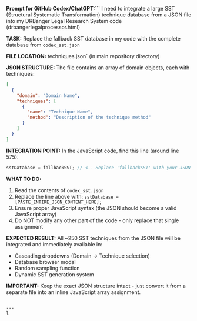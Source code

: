 **Prompt for GitHub Codex/ChatGPT:**```
I need to integrate a large SST (Structural Systematic Transformation) technique database from a JSON file into my DRBanger Legal Research System code (drbangerlegalprocessor.html)

**TASK:** Replace the fallback SST database in my code with the complete database from `codex_sst.json`

**FILE LOCATION:** techniques.json` (in main repository directory)

**JSON STRUCTURE:** The file contains an array of domain objects, each with techniques:
```json
[
  {
    "domain": "Domain Name",
    "techniques": [
      {
        "name": "Technique Name", 
        "method": "Description of the technique method"
      }
    ]
  }
]
```

**INTEGRATION POINT:** In the JavaScript code, find this line (around line 575):
```javascript
sstDatabase = fallbackSST; // <-- Replace 'fallbackSST' with your JSON array
```

**WHAT TO DO:**
1. Read the contents of `codex_sst.json`
2. Replace the line above with: `sstDatabase = [PASTE_ENTIRE_JSON_CONTENT_HERE];`
3. Ensure proper JavaScript syntax (the JSON should become a valid JavaScript array)
4. Do NOT modify any other part of the code - only replace that single assignment

**EXPECTED RESULT:** All ~250 SST techniques from the JSON file will be integrated and immediately available in:
- Cascading dropdowns (Domain → Technique selection)
- Database browser modal
- Random sampling function  
- Dynamic SST generation system

**IMPORTANT:** Keep the exact JSON structure intact - just convert it from a separate file into an inline JavaScript array assignment.
```

---
l
